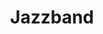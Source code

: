 ---
git: https://github.com/jazzband
logohandle: jazzbandco
sort: jazzband
title: Jazzband
website: https://jazzband.co/
---